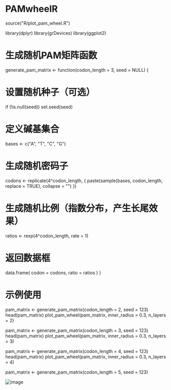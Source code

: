 # PAMwheelR

source("R/plot_pam_wheel.R")

library(dplyr)
library(grDevices)
library(ggplot2)

# 生成随机PAM矩阵函数
generate_pam_matrix <- function(codon_length = 3, seed = NULL) {
  # 设置随机种子（可选）
  if (!is.null(seed)) set.seed(seed)
  
  # 定义碱基集合
  bases <- c("A", "T", "C", "G")
  
  # 生成随机密码子
  codons <- replicate(4^codon_length, {
    paste(sample(bases, codon_length, replace = TRUE), collapse = "")
  })
  
  # 生成随机比例（指数分布，产生长尾效果）
  ratios <- rexp(4^codon_length, rate = 1)
  
  # 返回数据框
  data.frame(
    codon = codons,
    ratio = ratios
  )
}

# 示例使用
pam_matrix <- generate_pam_matrix(codon_length = 2, seed = 123)
head(pam_matrix)
plot_pam_wheel(pam_matrix, inner_radius = 0.3, n_layers = 2)

pam_matrix <- generate_pam_matrix(codon_length = 3, seed = 123)
head(pam_matrix)
plot_pam_wheel(pam_matrix, inner_radius = 0.3, n_layers = 3)

pam_matrix <- generate_pam_matrix(codon_length = 4, seed = 123)
head(pam_matrix)
plot_pam_wheel(pam_matrix, inner_radius = 0.3, n_layers = 4)

pam_matrix <- generate_pam_matrix(codon_length = 5, seed = 123)


![image](https://github.com/user-attachments/assets/aef7cea5-4c62-4cb5-9d9a-43df3e1d8674)

